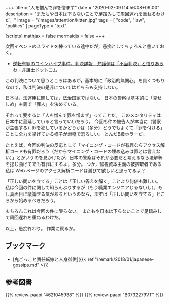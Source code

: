 +++
title = "人を憎んで罪を憎まず"
date =  "2020-02-09T14:56:08+09:00"
description = "またもや日本は下らないことで足踏みして周回遅れを重ねるわけだ。"
image = "/images/attention/kitten.jpg"
tags = [ "code", "law", "politics" ]
pageType = "text"

[scripts]
  mathjax = false
  mermaidjs = false
+++

次回イベントのスライドを練っている途中だが，愚痴としてちょろんと書いておく。

- [逆転有罪のコインハイブ事件、判決詳報　弁護側は「不当判決」と憤りあらわ - 弁護士ドットコム](https://www.bengo4.com/c_1009/n_10749/)

この判決について思うところはあるが，基本的に「政治的無関心」を貫くつもりなので，私は判決の是非についてはどちらも支持しない。

日本は，法運用に関しては，法治国家ではない。
日本の警察は基本的に「見せしめ」主義で「罪人」を決めている。

それって要するに「人を憎んで罪を憎まず」ってことだ。
このメンタリティは日本中に蔓延していると言っていいだろう。
今回も件の被告人が本当に（警察が主張する）罪を犯しているかどうかは（多分）どうでもよくて「罪を付ける」ことに全力を挙げている様子が滑稽で恐ろしい。
とんだB級ホラーだ。

たとえば，今回の判決の反応として「マイニング・コードが有罪ならアクセス解析コードも有罪だろう（だからマイニング・コードの埋め込みは罪とは言えない）」とかいうのを見かけたが，日本の警察はそれが必要だと考えるなら法解釈を捻じ曲げてでも有罪にするよ，多分。
つか，監視資本主義の被搾取者である私は Web ページのアクセス解析コードは滅びて欲しいと思ってるよ？

「正しい問いを立てる」ことは「正しい答えを解く」ことより何倍も難しい。
私は今回の件に関して知らんぷりするが（もう職業エンジニアじゃないし），もし真面目に議論する気があるというのなら，まずは「正しい問いを立てる」ところから始めるべきだろう。

もちろんこれは今回の件に限らない。
またもや日本は下らないことで足踏みして周回遅れを重ねるわけだ。

以上，愚痴終わり。
作業に戻るか。

## ブックマーク

- [鬼ごっこと責任転嫁と人身御供]({{< ref "/remark/2018/01/japanese-gossips.md" >}})

## 参考図書

{{% review-paapi "4621045938" %}} <!-- いかにして問題をとくか -->
{{% review-paapi "B0732279VT" %}} <!-- THE ビッグオー -->
